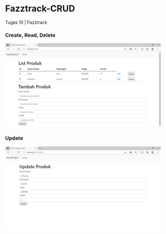 # Fazztrack-CRUD

Tugas 10 | Fazztrack

### Create, Read, Delete

![crd](/public/img/1.png)

### Update

![crd](/public/img/2.png)
